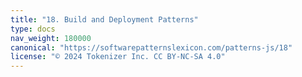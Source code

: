 ```yaml
---
title: "18. Build and Deployment Patterns"
type: docs
nav_weight: 180000
canonical: "https://softwarepatternslexicon.com/patterns-js/18"
license: "© 2024 Tokenizer Inc. CC BY-NC-SA 4.0"
---
```

